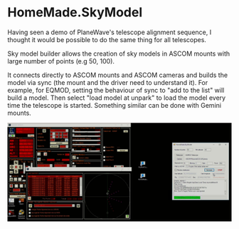 # HomeMade.SkyModel
Having seen a demo of PlaneWave's telescope alignment sequence, I thought it would be possible to do the same thing for all telescopes.

Sky model builder allows the creation of sky models in ASCOM mounts with large number of points (e.g 50, 100).

It connects directly to ASCOM mounts and ASCOM cameras and builds the model via sync (the mount and the driver need to understand it). For example, for EQMOD, setting the behaviour of sync to "add to the list" will build a model. Then select "load model at unpark" to load the model every time the telescope is started. Something similar can be done with Gemini mounts.

![Screenshot](Screenshot.jpg)
